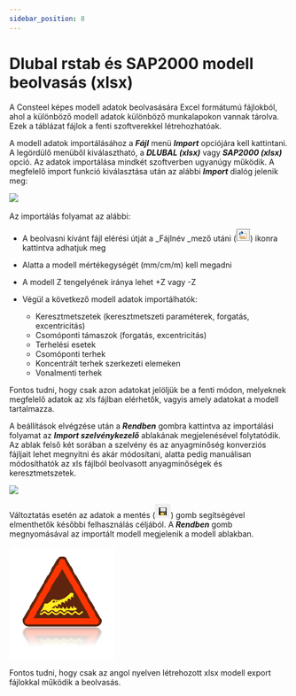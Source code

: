 ```yaml
---
sidebar_position: 8
---
```

# Dlubal rstab és SAP2000 modell beolvasás (xlsx)

<!-- wp:paragraph -->

A Consteel képes modell adatok beolvasására Excel formátumú fájlokból, ahol a különböző modell adatok különböző munkalapokon vannak tárolva. Ezek a táblázat fájlok a fenti szoftverekkel létrehozhatóak.

<!-- /wp:paragraph -->

<!-- wp:paragraph -->

A modell adatok importálásához a _**Fájl**_ menü _**Import**_ opciójára kell kattintani. A legördülő menüből kiválasztható, a _**DLUBAL (xlsx)**_ vagy _**SAP2000 (xlsx)**_ opció. Az adatok importálása mindkét szoftverben ugyanúgy működik. A megfelelő import funkció kiválasztása után az alábbi _**Import**_ dialóg jelenik meg:

<!-- /wp:paragraph -->

<!-- wp:image {"align":"center","id":32461,"width":326,"height":465,"sizeSlug":"full","linkDestination":"media"} -->

[![](https://consteelsoftware.com/wp-content/uploads/2022/02/dlubal_import.png)](./img/wp-content-uploads-2022-02-dlubal_import.png)

<!-- /wp:image -->

<!-- wp:paragraph -->

Az importálás folyamat az alábbi:

<!-- /wp:paragraph -->

<!-- wp:list -->

- A beolvasni kívánt fájl elérési útját a \_Fájlnév \_mező utáni (![](./img/wp-content-uploads-2021-04-3-7-Dlubal-open.png)) ikonra kattintva adhatjuk meg

- Alatta a modell mértékegységét (mm/cm/m) kell megadni

- A modell Z tengelyének iránya lehet +Z vagy -Z

- Végül a következő modell adatok importálhatók:

  - Keresztmetszetek (keresztmetszeti paraméterek, forgatás, excentricitás)
  - Csomóponti támaszok (forgatás, excentricitás)
  - Terhelési esetek
  - Csomóponti terhek
  - Koncentrált terhek szerkezeti elemeken
  - Vonalmenti terhek

<!-- /wp:list -->

<!-- wp:paragraph -->

Fontos tudni, hogy csak azon adatokat jelöljük be a fenti módon, melyeknek megfelelő adatok az xls fájlban elérhetők, vagyis amely adatokat a modell tartalmazza.

<!-- /wp:paragraph -->

<!-- wp:paragraph -->

A beállítások elvégzése után a _**Rendben**_ gombra kattintva az importálási folyamat az _**Import szelvénykezelő**_ ablakának megjelenésével folytatódik. Az ablak felső két sorában a szelvény és az anyagminőség konverziós fájljait lehet megnyitni és akár módosítani, alatta pedig manuálisan módosíthatók az xls fájlból beolvasott anyagminőségek és keresztmetszetek.

<!-- /wp:paragraph -->

<!-- wp:image {"align":"center","id":32468,"width":458,"height":502,"sizeSlug":"full","linkDestination":"media"} -->

[![](https://consteelsoftware.com/wp-content/uploads/2022/02/dlubal_import_konv.png)](./img/wp-content-uploads-2022-02-dlubal_import_konv.png)

<!-- /wp:image -->

<!-- wp:paragraph -->

Változtatás esetén az adatok a mentés (![](./img/wp-content-uploads-2021-04-Icon-save.png)) gomb segítségével elmenthetők későbbi felhasználás céljából. A _**Rendben**_ gomb megnyomásával az importált modell megjelenik a modell ablakban.

<!-- /wp:paragraph -->

<!-- wp:columns -->

<!-- wp:column {"verticalAlignment":"center","width":"10%"} -->

<!-- wp:image {"align":"right","id":21420,"width":91,"height":97,"sizeSlug":"full","linkDestination":"none"} -->

![](./img/wp-content-uploads-2021-04-warning_croc.png)

<!-- /wp:image -->

<!-- /wp:column -->

<!-- wp:column {"verticalAlignment":"center","width":"90%"} -->

<!-- wp:paragraph -->

Fontos tudni, hogy csak az angol nyelven létrehozott xlsx modell export fájlokkal működik a beolvasás.

<!-- /wp:paragraph -->

<!-- /wp:column -->

<!-- /wp:columns -->
